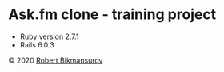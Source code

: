 # Ask.fm clone - training project

* Ruby version 2.7.1
* Rails 6.0.3



&copy; 2020 [Robert Bikmansurov](https://robbikmansurov.github.io/cv/)
